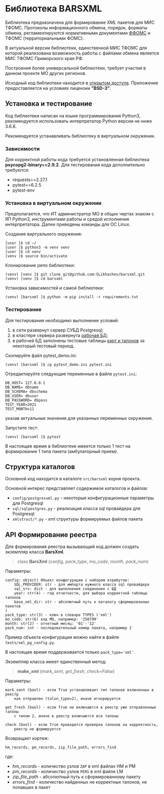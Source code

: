 # Библиотека BARSXML

Библиотека предназначена для формирование _XML_ пакетов для МИС ТФОМС.
Протоколы информационного обмена, порядок, форматы обмена, регламентируются
нормативными документами [ФФОМС](https://ffoms.gov.ru/documents/interaction/)
и ТФОМС (территориальными ФОМС).

В актуальной версии библиотеки, единственной МИС ТФОМС для которой реализована
возможность работы с файлами обмена является МИС ТФОМС Приморского края РФ.

Построения более универсальной библиотеки, требует участия в данном проекте МО других
регионов.

Исходный код библиотеки находится в <a href="https://github.com/SLikhachev/barsxml" target=_blank>открытом доступе</a>. Приложение предоставляется на условиях лицензии __"BSD-3"__.

## Установка и тестирование

Код библиотеки написан на языке программирования Python3, рекомендуется использовать
интерпретатор Python версии не ниже 3.6.8.

Рекомендуется устанавливать библиотеку в виртуальном окружении.

### Зависимости

Для корректной работы кода требуется установленная библиотека __psycopg2-binary==2.9.2__.
Для тестирования кода дополнительно требуются:

- requests==2.27.1
- pytest==6.2.5
- pytest-env

### Установка в виртуальном окружении

Предполагается, что ИТ администратор МО в общих чертах знаком с ЯП Python3,
инструментами работы и средой исполнения интерпретатора. Далее приведены команды
для ОС Linux.

Создание виртуального окружения:

    [user ]$ cd ~/
    [user ]$ python3 -m venv venv
    [user ]$ cd venv
    [venv ]$ source bin/activate

Клонирование репо библиотеки:

    (venv) [venv ]$ git clone git@github.com:SLikhachev/barsxml.git
    (venv) [venv ]$ cd barsxml

Установка зависимостей и самой библиотеки:

    (venv) [barsxml ]$ python -m pip install -r requirements.txt

### Тестирование

Для тестирования необходимо выполнение условий:

1. в сети развернут сервер СУБД Postgresql;
2. в кластере сервера развернута [рабочая БД](./workdb.md);
3. в рабочей БД заполнены тестовые таблицы [карт и талонов](../user/clinic/clinic.md) за некоторый тестовый период.

Скопируйте файл pytest_demo.ini:

    (venv) [barsxml ]$ cp pytest_demo.ini pytest.ini

Отредактируйте следующие переменные в файле `pytest.ini`:

    DB_HOST= 127.0.0.1
    DB_NAME= dbname
    DB_SCHEMA= dbschema
    DB_USER= dbuser
    DB_PASSWORD= dbpass
    TEST_YEAR=2021
    TEST_MONTH=11

указав актуальные значения для указанных переменных окружения.

Запустите тест:

    (venv) [barsxml ]$ pytest

В настоящее время в библиотеке имеется только 1 тест на формирование 1 типа пакета
(амбулаторный прием).

## Структура каталогов

Основной код находится в каталоге `src/barsxml` корня проекта.

Основной интерес представляет содержимое каталогов и файлов:

- `config/postgresxml.py` - некоторые конфигурационные параметры для Postgresql
- `sql/sqlpostgres.py` - реализация класса sql провайдера для Postgresql
- `xmlstruct/*.py` - xml структуры формируемых файлов пакета

## API Формирование реестра

Для формирования реестра вызывающий код должен создать экземпляр класса
__BarsXml__.

> class __BarsXml__ (*config*, *pack_type*, *mo_code*, *month*, *pack_num*)

Параметры:

    config: object( Объект конфигурации с набором атрибутов:
        SQL_PROVIDER: str - для импорта нужного класса sql провайдера
        sql_srv: dict - для выполнения соединения с БД
        year: str(4) - год отчетности, для выбора корректной таблицы талонов
        base_xml_dir: str - абсолютный путь к каталогу сформированных пакетов
    )
    pack_type: str(3) - ключ в словаре TYPES ('xml')
    mo_code: str(6) код МО, например: '250799'
    month: str(2) - отчетный месяц: '01'-'12'
    pack_num: int - последовательный номер пакета, например 2

Пример объекта конфигурации можно найти в файле `tests/xml_pg_config.py`.

В настоящее время поддерживается только `pack_type='xml'`.

Экземпляр класса имеет единственный метод:

> __make_xml__ (*mark_sent*, *get_fresh*, *check=False*)

Параметры:

    mark_sent (bool) - если True устанавливает тип талонов включенных в реестр
        как отправлен (talon_type=2), иначе игнорируется

    get_fresh (bool) - если True не включаются в реестр уже отправленные талоны
        с типом 2, иначе в реестр включаются все талоны

    check (bool) - если True проводится проверка талонов на корректность,
        реестр не формируется

Возвращает кортеж:

    hm_records, pm_records, zip_file_path, errors_find

где:

- *hm_records* - количество узлов `ZAP` в xml файлах HM и PM
- *pm_records* - количество узлов `PERS` в xml файле LM
- *zip_file_path* - абсолютный путь к сформированному пакету
- *errors_find* - количество найденных не корректных талонов, не попавших в пакет
